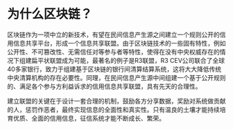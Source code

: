 # 为什么区块链？

区块链作为一项中立的新技术，有望在民间信息产生源之间建立一个规则公开的信用信息共享平台，形成一个信息共享联盟。由于区块链技术的一些固有特性，例如公开性、不可篡改性、无需信任对等参与者等特性，使得在没有中央权威存在的情况下组建扁平状联盟成为可能，最著名的例子是R3联盟，R3 CEV公司联合了全球40多家银行，致力于组建基于区块链的银行间清算结算系统，这将大大降低传统中央清算机构的存在必要性。同理，在民间信息产生源中间组建一个基于公开规则的、满足各个参与方利益诉求的信用信息共享联盟，具有先天的合理性。

建立联盟的关键在于设计一套合理的机制，鼓励各方分享数据，奖励对系统做贡献的人，惩罚作恶者，最终实现信息的全面性和真实性。只有温良的土壤才能持续培育优质、全面的信用信息，征信系统才能不断成长、繁荣。
